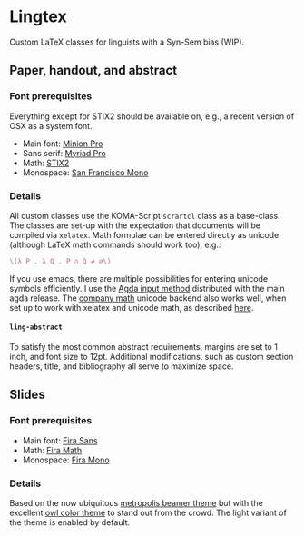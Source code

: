 # Lingtex

Custom LaTeX classes for linguists with a Syn-Sem bias (WIP).

## Paper, handout, and abstract

### Font prerequisites

Everything except for STIX2 should be available on, e.g., a recent version of
OSX as a system font.

- Main font: [Minion Pro](https://typekit.com/fonts/minion)
- Sans serif: [Myriad Pro](https://typekit.com/fonts/myriad)
- Math: [STIX2](https://sourceforge.net/projects/stixfonts/)
- Monospace: [San Francisco Mono](https://github.com/ZulwiyozaPutra/SF-Mono-Font)

### Details

All custom classes use the KOMA-Script `scrartcl` class as a base-class. The
classes are set-up with the expectation that documents will be compiled via
`xelatex`. Math formulae can be entered directly as unicode (although LaTeX math
commands should work too), e.g.:

``` tex
\(λ P . λ Q . P ∩ Q ≠ ∅\)
```

If you use emacs, there are multiple possibilities for entering unicode symbols
efficiently. I use the [Agda input
method](https://github.com/agda/agda/blob/master/src/data/emacs-mode/agda-input.el)
distributed with the main agda release. The [company
math](https://github.com/vspinu/company-math) unicode backend also works well,
when set up to work with xelatex and unicode math, as described [here](https://www.emacswiki.org/emacs/company-math).


#### `ling-abstract`

To satisfy the most common
abstract requirements, margins are set to 1 inch, and font size to 12pt.
Additional modifications, such as custom section headers, title, and
bibliography all serve to maximize space.
 
## Slides

### Font prerequisites

- Main font: [Fira Sans](https://fonts.google.com/specimen/Fira+Sans)
- Math: [Fira Math](https://github.com/Stone-Zeng/FiraMath)
- Monospace: [Fira Mono](https://fonts.google.com/specimen/Fira+Mono)

### Details

Based on the now ubiquitous [metropolis beamer
theme](https://github.com/matze/mtheme) but with the excellent [owl color
theme](https://github.com/rchurchley/beamercolortheme-owl) to stand out from the
crowd. The light variant of the theme is enabled by default.
